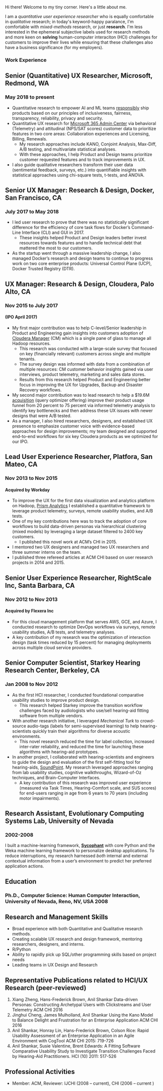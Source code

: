 Hi there! Welcome to my tiny corner. Here's a little about me. 

I am a _quantitative user experience researcher_ who is equally comfortable in _qualitative_ research; in today's keyword-happy paralance, I'm comfortable with _mixed-methods_ research, or just __research__. I'm less interested in the ephemeral subjective labels used for research methods and more keen on __solving__ human-computer interaciton (HCI) challenges for customers to improve their lives while ensuring that these challenges also have a business significance (for my employers). 

### Work Experience
## Senior (Quantitative) UX Researcher, Microsoft, Redmond, WA
### May 2018 to present
* Quantitative research to empower AI and ML teams [responsibly](https://www.microsoft.com/en-us/ai/our-approach-to-ai) ship products based on our principles of inclusiveness, fairness, transparency, reliability, privacy and security.
* Quantitative UX research for [Microsoft 365 Admin Center](https://www.microsoft.com/en-us/microsoft-365/enterprise) via behavioral (Telemetry) and attitudinal (NPS/SAT scores) customer data to prioritize features in two core areas: Collaboration experiences and Licensing, Billing, Renewals. 
  * My research approaches include KANO, Conjoint Analysis, Max-Diff, A/B testing, and multivariate statistical analyses. 
  *  With these approaches, I help Product and Design teams prioritize customer requested features and to track improvements in UX. 
* I also guide qualitative researchers transform their user data (sentimental feedback, surveys, etc.) into quantifiable insights with statistical approaches using chi-square tests, t-tests, and ANOVA. 

## Senior UX Manager: Research & Design, Docker, San Francisco, CA 	 
### July 2017 to May 2018 
* I led user research to prove that there was no statistically significant difference for the efficiency of core task flows for Docker’s Command-Line Interface (CLI) and GUI in 2017. 
  * These insights helped Product and Design leaders better invest resources towards features and to handle technical debt that mattered the most to our customers. 
* As the startup went through a massive leadership change, I also managed Docker’s research and design teams to continue to progress work on two core enterprise products: Universal Control Plane (UCP), Docker Trusted Registry (DTR).

## UX Manager: Research & Design, Cloudera, Palo Alto, CA 
### Nov 2015 to July 2017
#### (IPO April 2017)
* My first major contribution was to help C-level/Senior leadership in Product and Engineering gain insights into customers adoption of [Cloudera Manager](https://www.cloudera.com/products/product-components/cloudera-manager.html) (CM) which is a single pane of glass to manage all Hadoop resources. 
  * This research was conducted with a large-scale survey that focused on key (financially relevant) customers across single and multiple tenants. 
  * The survey design was informed with data from a combination of multiple resources: CM customer behavior insights gained via user interviews, product telemetry, marketing and sales data stores. 
  * Results from this research helped Product and Engineering better focus in improving the UX for Upgrades, Backup and Disaster Recovery workflows. 
* My second major contribution was to lead research to help a $19.6M [acquisition](https://optimizer.cloudera.com/) (query optimizer offering) improve their product usage funnel from 20 percent to 75 percent via informed telemetry analysis to identify key bottlenecks and then address these UX issues with newer designs that were A/B tested. 
* As a manager, I also hired researchers, designers, and established UX presence to emphasize customer voice with evidence-based approaches for design improvements; my team designed and supported end-to-end workflows for six key Cloudera products as we optimized for our IPO.

## Lead User Experience Researcher, Platfora, San Mateo, CA
### Nov 2013 to Nov 2015
#### Acquired by Workday
* To improve the UX for the first data visualization and analytics platform on Hadoop, [Prism Analytics](https://www.workday.com/en-us/applications/prism-analytics.html) I established a quantitative framework to leverage product telemetry, surveys, remote usability studies, and A/B tests. 
* One of my key contributions here was to track the adoption of core workflows to build data-driven personas via hierarchical clustering (mixed models) by leveraging a large dataset filtered to 2400 key customers. 
  * I published this novel work at ACM’s CHI in 2015. 
* I mentored two UX designers and managed two UX researchers and three summer interns on the team. 
* I published three refereed articles at ACM CHI based on user research projects in 2014 and 2015. 

## Senior User Experience Researcher, RightScale Inc, Santa Barbara, CA                  
### Nov 2012 to Nov 2013
#### Acquired by Flexera Inc
* For this cloud management platform that serves AWS, GCE, and Azure, I conducted research to optimize DevOps workflows via surveys, remote usability studies, A/B tests, and telemetry analyses. 
* A key contribution of my research was the optimization of interaction design (task times reduced by 15 percent) for managing deployments across multiple cloud service providers.

## Senior Computer Scientist, Starkey Hearing Research Center, Berkeley, CA 	
### Jan 2008 to Nov 2012
* As the first HCI researcher, I conducted foundational comparative usability studies to improve product design. 
  * This research helped Starkey improve the transition workflow challenges faced by audiologists who use/sell hearing-aid fitting software from multiple vendors. 
* With another research initiative, I leveraged _Mechanical Turk_ to crowd-source audio-tags (labels for semi-supervised learning) to help hearing-scientists quickly train their algorithms for diverse acoustic environments. 
  * This novel research reduced the time for label collection, increased inter-rater reliability, and reduced the time for launching these algorithms with hearing-aid prototypes. 
* In another project, I collaborated with hearing-scientists and engineers to guide the design and evaluation of the first self-fitting tool for hearing-aids, [SoundPoint](https://apps.apple.com/us/app/starkey-soundpoint/id405249175). My research leveraged approaches ranging from lab usability studies, cognitive walkthroughs, Wizard-of-Oz techniques, and Brain-Computer Interfaces. 
  * A key contribution of this research was improved user experience (measured via Task Times, Hearing-Comfort scale, and SUS scores) for end-users ranging in age from 6 years to 70 years (including motor impairments).
 
## Research Assistant, Evolutionary Computing Systems Lab, University of Nevada
### 2002-2008
I built a machine-learning framework, [__Sycophant__](https://www.dropbox.com/s/8e4qoywoecx8oky/Sycophant_PhD.pdf?dl=0) with core Python and the Weka machine learning framework to personalize desktop applications. To reduce interruptions, my research harnessed _both_ internal and external contextual information from a user’s environment to predict her preferred application actions.

## Education
### Ph.D., Computer Science: Human Computer Interaction, University of Nevada, Reno, NV, USA			2008

## Research and Management Skills
* Broad experience with both Quantitative and Qualitative research methods.
* Creating scalable UX research and design framework, mentoring researchers, designers, and interns.
* R/Python 
* Ability to rapidly pick up SQL/other programming skills based on project needs
* Leading teams in UX Design and Research

## Representative Publications related to HCI/UX Research (peer-reviewed)
1. Xiang Zheng, Hans-Frederick Brown, Anil Shankar Data-driven Personas: Constructing Archetypal Users with Clickstreams and User Telemetry ACM CHI 2016 
2.	Jinghui Cheng, James Mulholland, Anil Shankar Using the Kano Model to Balance Delight and Frustration for an Enterprise Application ACM CHI 2016
3.	Anil Shankar, Honray Lin, Hans-Frederick Brown, Colson Rice: Rapid Usability Assessment of an Enterprise Application in an Agile Environment with CogTool  ACM CHI 2015: 719-726
4.	Anil Shankar, Susie Valentine, Brent Edwards: A Fitting Software Comparative Usability Study to Investigate Transition Challenges Faced by Hearing-Aid Practitioners. HCI (10) 2011: 517-526

## Professional Activities
* Member: ACM, Reviewer: IJCHI (2008 – current), CHI (2006 – current )

